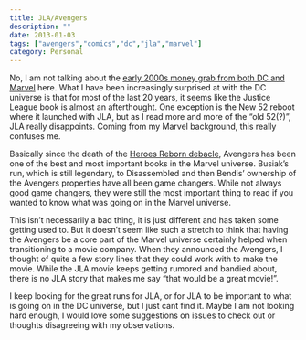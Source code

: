 ```yaml
---
title: JLA/Avengers
description: ""
date: 2013-01-03
tags: ["avengers","comics","dc","jla","marvel"]
category: Personal
---
```



No, I am not talking about the <a href="https://web.archive.org/web/20131211065132/http://en.wikipedia.org/wiki/JLA/Avengers">early 2000s money grab from both DC and Marvel</a>&nbsp;here. What I have been increasingly surprised at with the DC universe is that for most of the last 20 years, it seems like the Justice League book is almost an afterthought. One exception is the New 52 reboot where it launched with JLA, but as I read more and more of the “old 52(?)”, JLA really disappoints. Coming from my Marvel background, this really confuses me.

Basically since the death of the <a href="https://web.archive.org/web/20131211065132/http://en.wikipedia.org/wiki/Heroes_Reborn">Heroes Reborn debacle</a>, Avengers has been one of the best and most important books in the Marvel universe. Busiak’s run, which is still legendary, to Disassembled and then Bendis’ ownership of the Avengers properties have all been game changers. While not always good game changers, they were still the most important thing to read if you wanted to know what was going on in the Marvel universe.

This isn’t necessarily a bad thing, it is just different and has taken some getting used to.&nbsp;But it doesn’t seem like such a stretch to think that having the Avengers be a core part of the Marvel universe certainly helped when transitioning to a movie company. When they announced the Avengers, I thought of quite a few story lines that they could work with to make the movie. While the JLA movie keeps getting rumored and bandied about, there is no JLA story that makes me say “that would be a great movie!”.

I keep looking for the great runs for JLA, or for JLA to be important to what is going on in the DC universe, but I just cant find it. Maybe I am not looking hard enough, I would love some suggestions on issues to check out or thoughts disagreeing with my observations.
